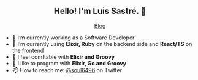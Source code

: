 <h2 align="center">Hello! I'm Luis Sastré. 🦎</h2>
<p align="center">
  <a href="*">Blog</a>
</p>


- 🔭 I’m currently working as a Software Developer
- 🌱 I’m currently using **Elixir, Ruby** on the backend side and **React/TS** on the frontend
- 💬 I feel comftable with **Elixir and Groovy**
- 💬 I like to program with **Elixir, Go and Groovy**
- 📫 How to reach me: [@soul6496](https://twitter.com/soul6496) on Twitter
